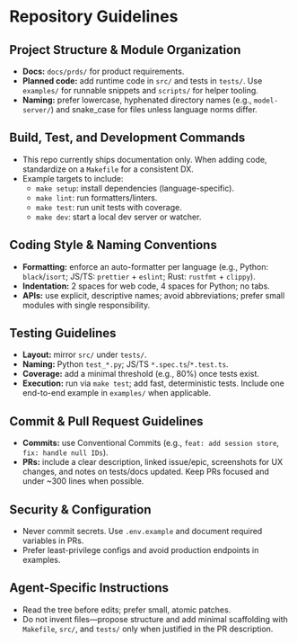 # Repository Guidelines

## Project Structure & Module Organization
- **Docs:** `docs/prds/` for product requirements.
- **Planned code:** add runtime code in `src/` and tests in `tests/`. Use `examples/` for runnable snippets and `scripts/` for helper tooling.
- **Naming:** prefer lowercase, hyphenated directory names (e.g., `model-server/`) and snake_case for files unless language norms differ.

## Build, Test, and Development Commands
- This repo currently ships documentation only. When adding code, standardize on a `Makefile` for a consistent DX.
- Example targets to include:
  - `make setup`: install dependencies (language-specific).
  - `make lint`: run formatters/linters.
  - `make test`: run unit tests with coverage.
  - `make dev`: start a local dev server or watcher.

## Coding Style & Naming Conventions
- **Formatting:** enforce an auto-formatter per language (e.g., Python: `black`/`isort`; JS/TS: `prettier` + `eslint`; Rust: `rustfmt` + `clippy`).
- **Indentation:** 2 spaces for web code, 4 spaces for Python; no tabs.
- **APIs:** use explicit, descriptive names; avoid abbreviations; prefer small modules with single responsibility.

## Testing Guidelines
- **Layout:** mirror `src/` under `tests/`.
- **Naming:** Python `test_*.py`; JS/TS `*.spec.ts`/`*.test.ts`.
- **Coverage:** add a minimal threshold (e.g., 80%) once tests exist.
- **Execution:** run via `make test`; add fast, deterministic tests. Include one end-to-end example in `examples/` when applicable.

## Commit & Pull Request Guidelines
- **Commits:** use Conventional Commits (e.g., `feat: add session store`, `fix: handle null IDs`).
- **PRs:** include a clear description, linked issue/epic, screenshots for UX changes, and notes on tests/docs updated. Keep PRs focused and under ~300 lines when possible.

## Security & Configuration
- Never commit secrets. Use `.env.example` and document required variables in PRs.
- Prefer least-privilege configs and avoid production endpoints in examples.

## Agent-Specific Instructions
- Read the tree before edits; prefer small, atomic patches.
- Do not invent files—propose structure and add minimal scaffolding with `Makefile`, `src/`, and `tests/` only when justified in the PR description.
